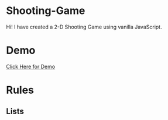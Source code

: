 # Shooting-Game
 Hi! I have created a 2-D Shooting Game  using vanilla JavaScript.
 
 
 # Demo
 [Click Here for Demo](https://2-d-shooting.netlify.app/)
 
 
  # Rules
  ## Lists
  
 
 
